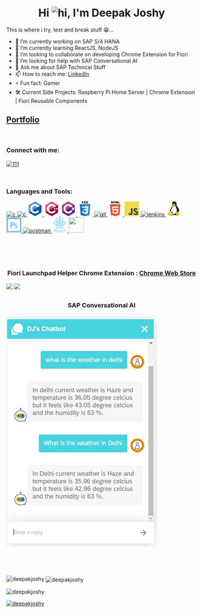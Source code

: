   <h1 align="center">Hi <img src="https://user-images.githubusercontent.com/1303154/88677602-1635ba80-d120-11ea-84d8-d263ba5fc3c0.gif" width="28px" alt="hi">, I'm Deepak Joshy</h1>
  

This is where i try, test and break stuff 😁...


- 🔭 I’m currently working on SAP S/4 HANA
- 🌱 I’m currently learning ReactJS, NodeJS
- 👯 I’m looking to collaborate on developing Chrome Extension for Fiori
- 🤔 I’m looking for help with SAP Conversational AI
- 💬 Ask me about SAP Technical Stuff
- 📫 How to reach me: <a href="www.linkedin.com/in/deepakjoshy" target="_blank">LinkedIn</a>
- ⚡ Fun fact: Gamer
- 🛠 Current Side Projects: Raspberry Pi Home Server | Chrome Extension | Fiori Reusable Components
<h2></h2>
<h2><a href="https://deepakjoshy.tech/" target="_blank">Portfolio</a></h2>



<br/>
<h3 align="left">Connect with me:</h3>
<p align="left">
<a href="https://www.linkedin.com/in/deepakjoshy" target="blank"><img align="center" src="https://raw.githubusercontent.com/rahuldkjain/github-profile-readme-generator/master/src/images/icons/Social/linked-in-alt.svg" alt="111" height="30" width="40" /></a>
<!-- <a href="" target="blank"><img align="center" src="https://raw.githubusercontent.com/rahuldkjain/github-profile-readme-generator/master/src/images/icons/Social/facebook.svg" alt="111" height="30" width="40" /></a>
<a href="" target="blank"><img align="center" src="https://raw.githubusercontent.com/rahuldkjain/github-profile-readme-generator/master/src/images/icons/Social/instagram.svg" alt="111" height="30" width="40" /></a> -->
</p>

<br/> 

<h3 align="left">Languages and Tools:</h3>
<p align="left">
    <a href="https://www.sap.com/index.html" target="_blank"> <img src="https://www.sap.com/content/dam/application/shared/logos/sap-logo-svg.svg" alt="c" width="60" height="50"/> </a>  
      <a href="https://www.sap.com/india/products/fiori.html" target="_blank"> <img src="https://sap.github.io/ui5-webcomponents/assets/images/logo.png" alt="c" width="40" height="40"/> </a>
   <a href="https://www.cprogramming.com/" target="_blank"> <img src="https://raw.githubusercontent.com/devicons/devicon/master/icons/c/c-original.svg" alt="c" width="40" height="40"/> </a> <a href="https://www.w3schools.com/cpp/" target="_blank"> <img src="https://raw.githubusercontent.com/devicons/devicon/master/icons/cplusplus/cplusplus-original.svg" alt="cplusplus" width="40" height="40"/> </a> <a href="https://www.w3schools.com/cs/" target="_blank"> <img src="https://raw.githubusercontent.com/devicons/devicon/master/icons/csharp/csharp-original.svg" alt="csharp" width="40" height="40"/> </a> <a href="https://www.w3schools.com/css/" target="_blank"> <img src="https://raw.githubusercontent.com/devicons/devicon/master/icons/css3/css3-original-wordmark.svg" alt="css3" width="40" height="40"/> </a> <a href="https://git-scm.com/" target="_blank"> <img src="https://www.vectorlogo.zone/logos/git-scm/git-scm-icon.svg" alt="git" width="40" height="40"/> </a> <a href="https://www.w3.org/html/" target="_blank"> <img src="https://raw.githubusercontent.com/devicons/devicon/master/icons/html5/html5-original-wordmark.svg" alt="html5" width="40" height="40"/> </a> <a href="https://developer.mozilla.org/en-US/docs/Web/JavaScript" target="_blank"> <img src="https://raw.githubusercontent.com/devicons/devicon/master/icons/javascript/javascript-original.svg" alt="javascript" width="40" height="40"/> </a> <a href="https://www.jenkins.io" target="_blank"> <img src="https://www.vectorlogo.zone/logos/jenkins/jenkins-icon.svg" alt="jenkins" width="40" height="40"/> </a> <a href="https://www.linux.org/" target="_blank"> <img src="https://raw.githubusercontent.com/devicons/devicon/master/icons/linux/linux-original.svg" alt="linux" width="40" height="40"/> </a> <a href="https://www.photoshop.com/en" target="_blank"> <img src="https://raw.githubusercontent.com/devicons/devicon/master/icons/photoshop/photoshop-line.svg" alt="photoshop" width="40" height="40"/> </a> <a href="https://postman.com" target="_blank"> <img src="https://www.vectorlogo.zone/logos/getpostman/getpostman-icon.svg" alt="postman" width="40" height="40"/> </a> <a href="https://reactjs.org/" target="_blank"> <img src="https://raw.githubusercontent.com/devicons/devicon/master/icons/react/react-original-wordmark.svg" alt="react" width="40" height="40"/> </a> <a href="https://www.raspberrypi.org/" target="_blank"> <img src="https://img.icons8.com/color/48/000000/raspberry-pi.png" width="40" height="40"/> </a></p>
 
 
<br/>
<br/>
<br/>
<h2></h2>
<h3 align="center">Fiori Launchpad Helper Chrome Extension : <a href="https://chrome.google.com/webstore/detail/fiori-launchpad-helper/mnapalcpbnknfpafoolfmefgkgebjpee?hl=en" target="_blank">Chrome Web Store</a></h3>

<img src="https://lh3.googleusercontent.com/kitY8jbyNYTeS7zhaNbeFaV1_FT-XAyu1Drt5DtD5UJbxgTThq7BwFDeGQhICY6-reqJlBFY-AsSi0eF-FQrYDouJGM=w640-h400-e365-rj-sc0x00ffffff" />
<img src="https://lh3.googleusercontent.com/HKfliVpz3vp2LJD0jd8dhC2ahaE2JChj5ZPHW_00zQvjT48j-ja7pC_i4P7sbUtoCIRJ4K2T0IETVvOWbJ5gZyTGQw=w640-h400-e365-rj-sc0x00ffffff" />

<h2></h2>
<h3 align="center">SAP Conversational AI</h3>
<span align="center" ><img align="center" src="https://raw.githubusercontent.com/deepakjoshy/deepakjoshy.github.io/main/images/SAPChatbot.jpeg" /></span>

 <p> </p>
<br/>
<br/>
<h2></h2>

<p><img align="left" src="https://github-readme-stats.vercel.app/api/top-langs?username=deepakjoshy&show_icons=true&locale=en&layout=compact" alt="deepakjoshy" /></p>

<p>&nbsp;<img align="center" src="https://github-readme-stats.vercel.app/api?username=deepakjoshy&show_icons=true&locale=en" alt="deepakjoshy" /></p>

<p><img align="center" src="https://github-readme-streak-stats.herokuapp.com/?user=deepakjoshy&" alt="deepakjoshy" /></p>






<p align="left"> <a href="https://github.com/ryo-ma/github-profile-trophy"><img src="https://github-profile-trophy.vercel.app/?username=deepakjoshy" alt="deepakjoshy" /></a> </p>

<p align="left"> <a href="https://twitter.com/" target="blank"><img src="https://img.shields.io/twitter/follow/?logo=twitter&style=for-the-badge" alt="" /></a> </p>

